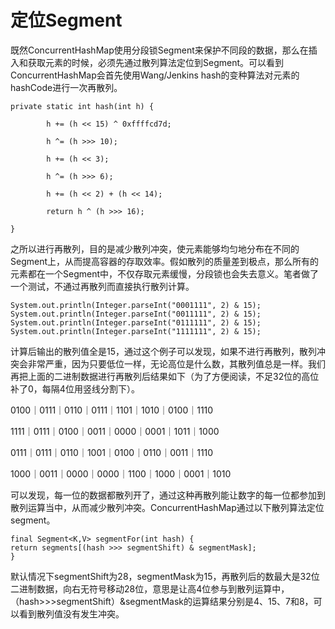 # 定位Segment

既然ConcurrentHashMap使用分段锁Segment来保护不同段的数据，那么在插入和获取元素的时候，必须先通过散列算法定位到Segment。可以看到ConcurrentHashMap会首先使用Wang/Jenkins hash的变种算法对元素的hashCode进行一次再散列。

```
private static int hash(int h) {

        h += (h << 15) ^ 0xffffcd7d;

        h ^= (h >>> 10);

        h += (h << 3);

        h ^= (h >>> 6);

        h += (h << 2) + (h << 14);

        return h ^ (h >>> 16);

}
```

之所以进行再散列，目的是减少散列冲突，使元素能够均匀地分布在不同的Segment上，从而提高容器的存取效率。假如散列的质量差到极点，那么所有的元素都在一个Segment中，不仅存取元素缓慢，分段锁也会失去意义。笔者做了一个测试，不通过再散列而直接执行散列计算。

```
System.out.println(Integer.parseInt("0001111", 2) & 15);
System.out.println(Integer.parseInt("0011111", 2) & 15);
System.out.println(Integer.parseInt("0111111", 2) & 15);
System.out.println(Integer.parseInt("1111111", 2) & 15);
```

计算后输出的散列值全是15，通过这个例子可以发现，如果不进行再散列，散列冲突会非常严重，因为只要低位一样，无论高位是什么数，其散列值总是一样。我们再把上面的二进制数据进行再散列后结果如下（为了方便阅读，不足32位的高位补了0，每隔4位用竖线分割下）。

0100｜0111｜0110｜0111｜1101｜1010｜0100｜1110

1111｜0111｜0100｜0011｜0000｜0001｜1011｜1000

0111｜0111｜0110｜1001｜0100｜0110｜0011｜1110

1000｜0011｜0000｜0000｜1100｜1000｜0001｜1010

可以发现，每一位的数据都散列开了，通过这种再散列能让数字的每一位都参加到散列运算当中，从而减少散列冲突。ConcurrentHashMap通过以下散列算法定位segment。

```
final Segment<K,V> segmentFor(int hash) {
return segments[(hash >>> segmentShift) & segmentMask];
}
```

默认情况下segmentShift为28，segmentMask为15，再散列后的数最大是32位二进制数据，向右无符号移动28位，意思是让高4位参与到散列运算中，（hash&gt;&gt;&gt;segmentShift）&segmentMask的运算结果分别是4、15、7和8，可以看到散列值没有发生冲突。

